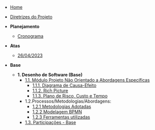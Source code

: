 <!-- docs/_sidebar.md -->

- [Home](./README.md)
- [Diretrizes do Projeto](Diretrizes/Diretrizes.md)

- **Planejamento**
	- [Cronograma](Planejamento/Cronograma.md)

- **Atas**
	- [26/04/2023](Atas/ata_26_04_2023.md)

- **Base**
	- **1. Desenho de Software (Base)**
		- [1.1. Módulo Projeto Não Orientado a Abordagens Específicas](1.Base/1.1.AbordagemNaoEspecifica.md)
			- [1.1.1. Diagrama de Causa-Efeito](1.Base/1.1.1.CausaEfeito.md)
			- [1.1.2. Rich Picture](1.Base/1.1.2.RichPicture.md)
            - [1.1.3. Plano de Risco, Custo e Tempo](1.Base/1.1.3.PlanoCustoRiscoTempo.md)
		- 1.2.Processos/Metodologias/Abordagens:
			- [1.2.1 Metodologias Adotadas](/1.Base/1.2.1.MetodologiasAdotadas.md)
			- [1.2.2 Modelagem BPMN](/1.Base/1.2.2.ModelagemBPMN.md)
			- [1.2.3 Ferramentas utilizadas](/1.Base/1.2.3.FerramentasUtilizadas.md)
		- [1.3. Participações - Base](1.Base/1.3.ParticipacoesBase.md)

[//]: # (@TODO: Descomentar à medida que as entregas forem acontecendo)

[//]: # (- **Modelagem**)

[//]: # (	- [2. Desenho de Software &#40;Modelagem&#41;]&#40;2.Modelagem/2.Modelagem.md&#41;)

[//]: # (		- [2.1. Módulo Projeto Orientado a Abordagens Tradicionais]&#40;2.Modelagem/2.1.ModelagemTradicional.md&#41;)

[//]: # (			- [2.1.1. Notação UML – Diagramas Estáticos]&#40;2.Modelagem/2.1.1.UMLEstaticos.md&#41;)

[//]: # (			- [2.1.2. Notação UML – Diagramas Dinâmicos]&#40;2.Modelagem/2.1.2.UMLDinamicos.md&#41;)

[//]: # (		- [2.2. Participações - Modelagem]&#40;2.Modelagem/2.2.ParticipacoesModelagem.md&#41;)

[//]: # ()

[//]: # (- **Padrões de Projeto**)

[//]: # (	- [3. Desenho de Software &#40;Padrões de Projeto&#41;]&#40;3.PadroesDeProjeto/3.PadroesDeProjeto.md&#41;)

[//]: # (		- [3.1. Módulo Padrões de Projeto GRASPs]&#40;3.PadroesDeProjeto/3.1.GRASPs.md&#41;)

[//]: # (		- [3.2. Módulo Padrões de Projeto GoFs]&#40;3.PadroesDeProjeto/3.2.GoFs.md&#41;)

[//]: # (		- [3.3. Módulo Padrões de Projeto Extras]&#40;3.PadroesDeProjeto/3.3.PadroesExtra.md&#41;)

[//]: # (		- [3.4. Participações - Padrões de Projeto]&#40;3.PadroesDeProjeto/3.4.ParticipacoesPadroes.md&#41;)

[//]: # ()

[//]: # (- **Arquitetura de Software & Reutilização**)

[//]: # (	- [4. Desenho de Software &#40;Arquitetura & Reutilização de Software&#41;]&#40;4.ArquiteturaReutilizacao/4.ArquiteturaReutilizacao.md&#41;)

[//]: # (		- [4.1. Módulo Estilos e Padrões Arquiteturais]&#40;4.ArquiteturaReutilizacao/4.1.PadroesArquiteturais.md&#41;)

[//]: # (		- [4.2. Módulo Reutilização de Software]&#40;4.ArquiteturaReutilizacao/4.2.ReutilizacaoDeSoftware.md&#41;)

[//]: # (		- [4.3. Participações - Arquitetura & Reutilização de Software]&#40;4.ArquiteturaReutilizacao/4.3.ParticipacoesArqReutilizacao.md&#41;)
